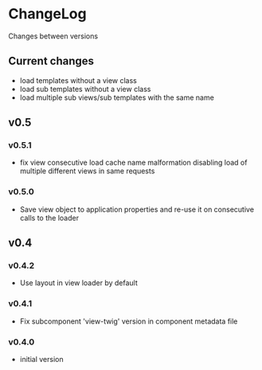 # ChangeLog

Changes between versions

## Current changes

* load templates without a view class
* load sub templates without a view class
* load multiple sub views/sub templates with the same name

## v0.5

### v0.5.1

* fix view consecutive load cache name malformation disabling load of multiple different
views in same requests

### v0.5.0

* Save view object to application properties and re-use it on consecutive calls
to the loader

## v0.4

### v0.4.2

* Use layout in view loader by default

### v0.4.1

* Fix subcomponent 'view-twig' version in component metadata file

### v0.4.0

* initial version
